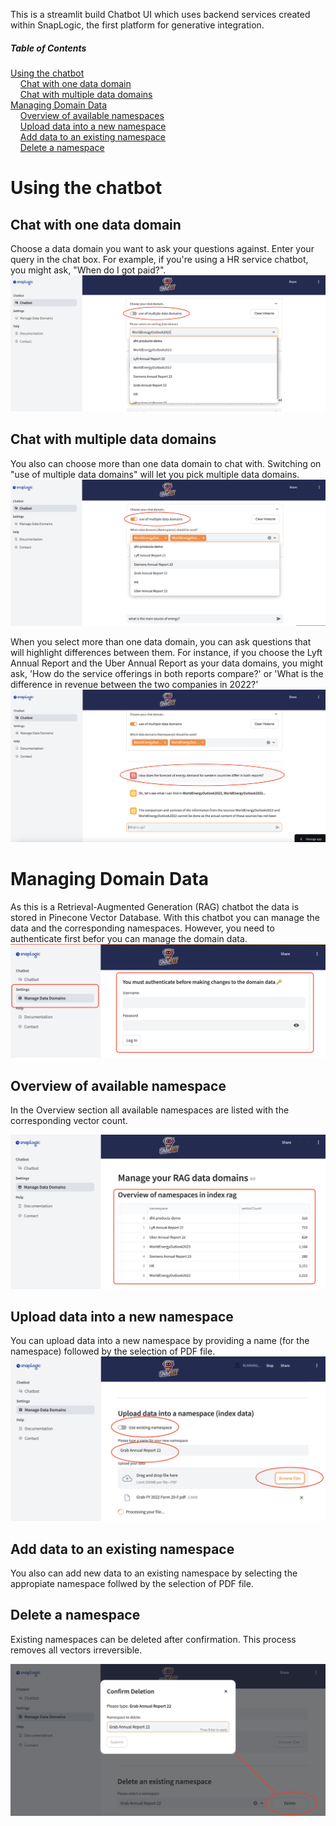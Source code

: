 This is a streamlit build Chatbot UI which uses backend services created within SnapLogic, the first platform for generative integration.

##### Table of Contents
[Using the chatbot](https://github.com/mpentzek/SnapBot/blob/main/README.md#using-the-chatbot)  
&nbsp;&nbsp;&nbsp;&nbsp;[Chat with one data domain](https://github.com/mpentzek/SnapBot/blob/main/README.md#chat-with-one-data-domain)  
&nbsp;&nbsp;&nbsp;&nbsp;[Chat with multiple data domains](https://github.com/mpentzek/SnapBot/blob/main/README.md#chat-with-multiple-data-domains)  
[Managing Domain Data](#managing-domain-data)  
&nbsp;&nbsp;&nbsp;&nbsp;[Overview of available namespaces](https://github.com/mpentzek/SnapBot/blob/main/README.md#overview-of-available-namespace)  
&nbsp;&nbsp;&nbsp;&nbsp;[Upload data into a new namespace](https://github.com/mpentzek/SnapBot/blob/main/README.md#upload-data-into-a-new-namespace)  
&nbsp;&nbsp;&nbsp;&nbsp;[Add data to an existing namespace](https://github.com/mpentzek/SnapBot/blob/main/README.md#add-data-to-an-existing-namespace)  
&nbsp;&nbsp;&nbsp;&nbsp;[Delete a namespace](https://github.com/mpentzek/SnapBot/blob/main/README.md#delete-a-namespace)  



# Using the chatbot
## Chat with one data domain
Choose a data domain you want to ask your questions against.
Enter your query in the chat box. For example, if you're using a HR service chatbot, you might ask, "When do I got paid?".
![one data domain](https://raw.githubusercontent.com/mpentzek/SnapBot/refs/heads/main/images/chatbot_use_single_data_source.png)

## Chat with multiple data domains
You also can choose more than one data domain to chat with.
Switching on "use of multiple data domains" will let you pick multiple data domains.
![Multiple Data domains](https://raw.githubusercontent.com/mpentzek/SnapBot/refs/heads/main/images/chatbot_use_multiple_data_source.png)

When you select more than one data domain, you can ask questions that will highlight differences between them. For instance, if you choose the Lyft Annual Report and the Uber Annual Report as your data domains, you might ask, 'How do the service offerings in both reports compare?' or 'What is the difference in revenue between the two companies in 2022?'
![prompt for multiple data domains](https://raw.githubusercontent.com/mpentzek/SnapBot/refs/heads/main/images/chatbot_use_multiple_data_source_prompt.png)



# Managing Domain Data
As this is a Retrieval-Augmented Generation (RAG) chatbot the data is stored in Pinecone Vector Database.
With this chatbot you can manage the data and the corresponding namespaces. 
However, you need to authenticate first befor you can manage the domain data.
![Authenticate](https://raw.githubusercontent.com/mpentzek/SnapBot/refs/heads/main/images/manage_datadomain_authenticate.png)

## Overview of available namespace
In the Overview section all available namespaces are listed with the corresponding vector count.

![Namespace Overview](https://raw.githubusercontent.com/mpentzek/SnapBot/refs/heads/main/images/manage_datadomain_namespac_overview.png)

## Upload data into a new namespace
You can upload data into a new namespace by providing a  name (for the namespace) followed by the selection of PDF file.
![Namespace Overview](https://raw.githubusercontent.com/mpentzek/SnapBot/refs/heads/main/images/manage_datadomain_uploaddatainnewnamespace.png)

## Add data to an existing namespace
You also can add new data to an existing namespace by selecting the appropiate namespace follwed by the selection of PDF file.


## Delete a namespace
Existing namespaces can be deleted after confirmation.
This process removes all vectors irreversible.

![Namespace Deletion](https://raw.githubusercontent.com/mpentzek/SnapBot/refs/heads/main/images/manage_datadomain_delete_namespace.png)